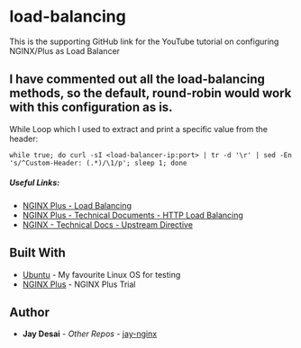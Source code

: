 # load-balancing
This is the supporting GitHub link for the YouTube tutorial on configuring NGINX/Plus as Load Balancer


## I have commented out all the load-balancing methods, so the default, round-robin would work with this configuration as is. 

While Loop which I used to extract and print a specific value from the header:

    while true; do curl -sI <load-balancer-ip:port> | tr -d '\r' | sed -En 's/^Custom-Header: (.*)/\1/p'; sleep 1; done



##### Useful Links:
* [NGINX Plus - Load Balancing](https://www.nginx.com/products/nginx/load-balancing)
* [NGINX Plus - Technical Documents - HTTP Load Balancing](https://docs.nginx.com/nginx/admin-guide/load-balancer/http-load-balancer/)
* [NGINX - Technical Docs - Upstream Directive](http://nginx.org/en/docs/http/ngx_http_upstream_module.html)



## Built With

* [Ubuntu](https://ubuntu.com/) - My favourite Linux OS for testing
* [NGINX Plus](https://www.nginx.com/free-trial-request/) - NGINX Plus Trial


## Author

* **Jay Desai** - *Other Repos* - [jay-nginx](https://github.com/jay-nginx)




